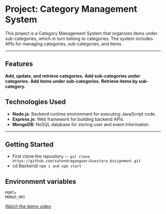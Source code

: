 # **Project: Category Management System**

This project is a Category Management System that organizes items under sub-categories, which in turn belong to categories. The system includes APIs for managing categories, sub-categories, and items.

---

## **Features**

**Add, update, and retrieve categories.**
**Add sub-categories under categories.**
**Add items under sub-categories.**
**Retrieve items by sub-category.**




## **Technologies Used**

- **Node.js**: Backend runtime environment for executing JavaScript code.
- **Express.js**: Web framework for building backend APIs.
- **MongoDB**: NoSQL database for storing user and event information.

---

## **Getting Started**

- First clone the repository --
  ``git clone https://github.com/satendragangwar/Guestara_Assignment.git``
- cd Backend/
     `npm i and npm start`

## **Environment variables**

```
PORT=
MONGO_URI 
```

[Watch the demo video](hhttps://www.loom.com/share/7ef88006586443d082675b1b72e599e8?sid=87739dcb-e8b5-4aa1-8411-7318415d1c5d)


